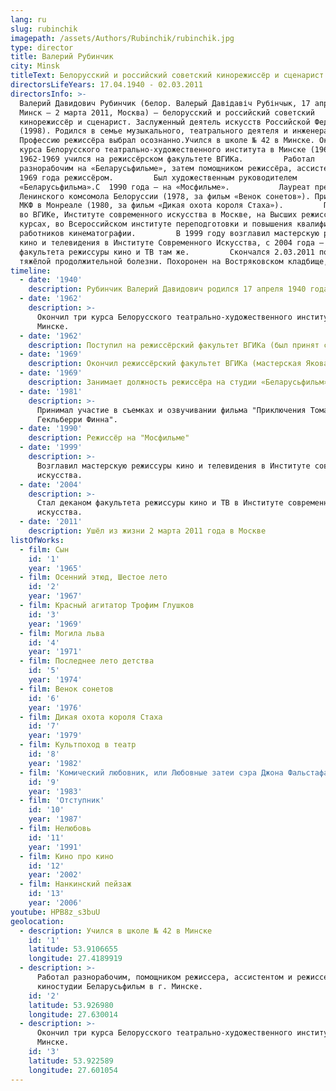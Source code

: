 ```yaml
---
lang: ru
slug: rubinchik
imagepath: /assets/Authors/Rubinchik/rubinchik.jpg
type: director
title: Валерий Рубинчик
city: Minsk
titleText: Белорусский и российский советский кинорежиссёр и сценарист
directorsLifeYears: 17.04.1940 - 02.03.2011
directorsInfo: >-
  Валерий Давидович Рубинчик (белор. Валерый Давідавіч Рубінчык, 17 апреля 1940,
  Минск — 2 марта 2011, Москва) — белорусский и российский советский
  кинорежиссёр и сценарист. Заслуженный деятель искусств Российской Федерации
  (1998). Родился в семье музыкального, театрального деятеля и инженера.
  Профессию режиссёра выбрал осознанно.Учился в школе № 42 в Минске. Окончил три
  курса Белорусского театрально-художественного института в Минске (1962).
  1962-1969 учился на режиссёрском факультете ВГИКа.         Работал
  разнорабочим на «Беларусьфильме», затем помощником режиссёра, ассистентом, а с
  1969 года режиссёром.         Был художественным руководителем
  «Беларусьфильма».С  1990 года — на «Мосфильме».           Лауреат премии
  Ленинского комсомола Белоруссии (1978, за фильм «Венок сонетов»). Приз жюри на
  МКФ в Монреале (1980, за фильм «Дикая охота короля Стаха»).         Преподавал
  во ВГИКе, Институте современного искусства в Москве, на Высших режиссёрских
  курсах, во Всероссийском институте переподготовки и повышения квалификации
  работников кинематографии.         В 1999 году возглавил мастерскую режиссуры
  кино и телевидения в Институте Современного Искусства, с 2004 года — декан
  факультета режиссуры кино и ТВ там же.         Скончался 2.03.2011 после
  тяжёлой продолжительной болезни. Похоронен на Востряковском кладбище, уч. 6б.
timeline:
  - date: '1940'
    description: Рубинчик Валерий Давидович родился 17 апреля 1940 года в Минске
  - date: '1962'
    description: >-
      Окончил три курса Белорусского театрально-художественного института в
      Минске.
  - date: '1962'
    description: Поступил на режиссёрский факультет ВГИКа (был принят сразу на второй курс)
  - date: '1969'
    description: Окончил режиссёрский факультет ВГИКа (мастерская Якова Сегеля)
  - date: '1969'
    description: Занимает должность режиссёра на студии «Беларусьфильм»
  - date: '1981'
    description: >-
      Принимал участие в съемках и озвучивании фильма "Приключения Тома Сойера и
      Гекльберри Финна".
  - date: '1990'
    description: Режиссёр на "Мосфильме"
  - date: '1999'
    description: >-
      Возглавил мастерскую режиссуры кино и телевидения в Институте современного
      искусства.
  - date: '2004'
    description: >-
      Стал деканом факультета режиссуры кино и ТВ в Институте современного
      искусства.
  - date: '2011'
    description: Ушёл из жизни 2 марта 2011 года в Москве
listOfWorks:
  - film: Сын
    id: '1'
    year: '1965'
  - film: Осенний этюд, Шестое лето
    id: '2'
    year: '1967'
  - film: Красный агитатор Трофим Глушков
    id: '3'
    year: '1969'
  - film: Могила льва
    id: '4'
    year: '1971'
  - film: Последнее лето детства
    id: '5'
    year: '1974'
  - film: Венок сонетов
    id: '6'
    year: '1976'
  - film: Дикая охота короля Стаха
    id: '7'
    year: '1979'
  - film: Культпоход в театр
    id: '8'
    year: '1982'
  - film: 'Комический любовник, или Любовные затеи сэра Джона Фальстафа'
    id: '9'
    year: '1983'
  - film: 'Отступник'
    id: '10'
    year: '1987'
  - film: Нелюбовь
    id: '11'
    year: '1991'
  - film: Кино про кино
    id: '12'
    year: '2002'
  - film: Нанкинский пейзаж
    id: '13'
    year: '2006'
youtube: HPB8z_s3buU
geolocation:
  - description: Учился в школе № 42 в Минске
    id: '1'
    latitude: 53.9106655
    longitude: 27.4189919
  - description: >-
      Работал разнорабочим, помощником режиссера, ассистентом и режиссером на
      киностудии Беларусьфильм в г. Минске.
    id: '2'
    latitude: 53.926980
    longitude: 27.630014
  - description: >-
      Окончил три курса Белорусского театрально-художественного института в
      Минске.
    id: '3'
    latitude: 53.922589
    longitude: 27.601054
---
```


